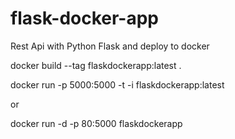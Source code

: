 # flask-docker-app
Rest Api with Python Flask and deploy to docker


docker build --tag flaskdockerapp:latest .

docker run -p 5000:5000 -t -i flaskdockerapp:latest

or 

docker run -d -p 80:5000 flaskdockerapp

